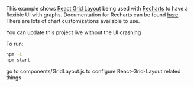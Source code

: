 This example shows [React Grid Layout](https://github.com/react-grid-layout/react-grid-layout) 
being used with [Recharts](https://github.com/recharts/recharts) 
to have a flexible UI with graphs.
Documentation for Recharts can be found [here](https://recharts.org/en-US/).
There are lots of chart customizations available to use.

You can update this project live without the UI crashing

To run:
```bash
npm -i
npm start
```

go to components/GridLayout.js
to configure React-Grid-Layout related things






